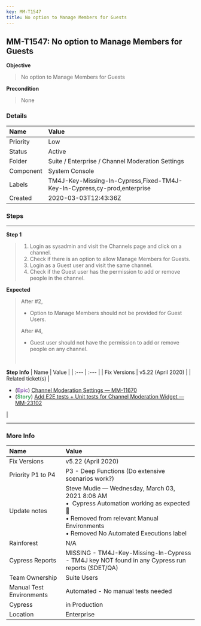 ```yaml
---
key: MM-T1547
title: No option to Manage Members for Guests
---
```


## MM-T1547: No option to Manage Members for Guests

**Objective**

> <article>No option to Manage Members for Guests</article>

**Precondition**

> <article>None</article>

### Details

| Name      | Value                                                                    |
| :-------- | :----------------------------------------------------------------------- |
| Priority  | Low                                                                      |
| Status    | Active                                                                   |
| Folder    | Suite / Enterprise / Channel Moderation Settings                         |
| Component | System Console                                                           |
| Labels    | TM4J-Key-Missing-In-Cypress,Fixed-TM4J-Key-In-Cypress,cy-prod,enterprise |
| Created   | 2020-03-03T12:43:36Z                                                     |

### Steps

<hr/>

**Step 1**

> <article><ol><li>Login as sysadmin and visit the Channels page and click on a channel.</li><li>Check if there is an option to allow Manage Members for Guests.</li><li>Login as a Guest user and visit the same channel.</li><li>Check if the Guest user has the permission to add or remove people in the channel.</li></ol></article>

**Expected**

> <article>After #2,<br><ul><li>Option to Manage Members should not be provided for Guest Users.</li></ul>After #4,<br><ul><li>Guest user should not have the permission to add or remove people on any channel.</li></ul><br></article>

**Step Info**
| Name | Value |
| :--- | :--- |
| Fix Versions | v5.22 (April 2020) |
| Related ticket(s) | <ul><li>(<strong><span style="color: rgb(147, 101, 184);">Epic</span></strong>) <a href="https://mattermost.atlassian.net/browse/MM-11670">Channel Moderation Settings — MM-11670</a></li><li>(<strong><span style="color: rgb(65, 168, 95);">Story</span></strong>) <a href="http://mmthttps%3A//mattermost.atlassian.net/browse/MM-23102">Add E2E tests + Unit tests for Channel Moderation Widget — MM-23102</a></li></ul> |

<hr/>

### More Info

| Name                     | Value                                                                                                                                                                                         |
| :----------------------- | :-------------------------------------------------------------------------------------------------------------------------------------------------------------------------------------------- |
| Fix Versions             | v5.22 (April 2020)                                                                                                                                                                            |
| Priority P1 to P4        | P3 - Deep Functions (Do extensive scenarios work?)                                                                                                                                            |
| Update notes             | Steve Mudie — Wednesday, March 03, 2021 8:06 AM<br>• &nbsp;Cypress Automation working as expected 🎉<br>• Removed from relevant Manual Environments<br>• Removed No Automated Executions label |
| Rainforest               | N/A                                                                                                                                                                                           |
| Cypress Reports          | MISSING - TM4J-Key-Missing-In-Cypress - TM4J key NOT found in any Cypress run reports (SDET/QA)                                                                                               |
| Team Ownership           | Suite Users                                                                                                                                                                                   |
| Manual Test Environments | Automated - No manual tests needed                                                                                                                                                            |
| Cypress                  | in Production                                                                                                                                                                                 |
| Location                 | Enterprise                                                                                                                                                                                    |
